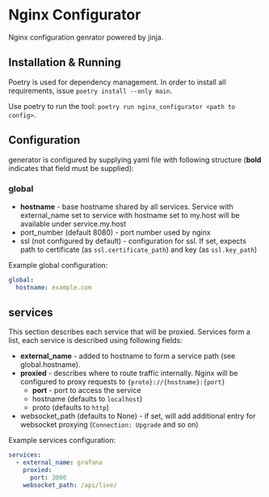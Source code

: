 # Nginx Configurator

Nginx configuration genrator powered by jinja.

## Installation & Running

Poetry is used for dependency management. In order to install all requirements, issue `poetry install --only main`.

Use poetry to run the tool: `poetry run nginx_configurator <path to config>`.

## Configuration

generator is configured by supplying yaml file with following structure (**bold** indicates that field must be supplied):

### global

* **hostname** - base hostname shared by all services. Service with external_name set to service with hostname set to my.host will be available under service.my.host
* port_number (default 8080) - port number used by nginx
* ssl (not configured by default) - configuration for ssl. If set, expects path to certificate (as `ssl.certificate_path`) and key (as `ssl.key_path`)

Example global configuration:

```yaml
global:
  hostname: example.com
```

## services

This section describes each service that will be proxied. Services form a list, each service is described using following fields:

* **external_name** - added to hostname to form a service path (see global.hostname).
* **proxied** - describes where to route traffic internally. Nginx will be configured to proxy requests to `{proto}://{hostname}:{port}`
  * **port** - port to access the service
  * hostname (defaults to `localhost`)
  * proto (defaults to `http`)
* websocket_path (defaults to None) - if set, will add additional entry for websocket proxying (`Connection: Upgrade` and so on)

Example services configuration:

```yaml
services:
  - external_name: grafana
    proxied:
      port: 3000
    websocket_path: /api/live/
```
